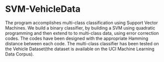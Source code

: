 SVM-VehicleData
===============
The program accomplishes multi-class classification using Support Vector Machines. We build a binary classifier, by
building a SVM using quadratic programming and then extend to to multi-class data, using error correction codes.
The codes have been designed with the appropriate Hamming distance between each code. The multi-class classifier has
been tested on the Vehicle Dataset(the dataset is available on the UCI Machine Learning Data Corpus).
